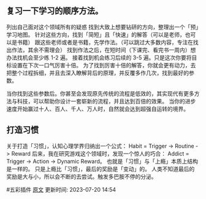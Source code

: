 

## 复习一下学习的顺序方法。
列出自己面对这个领域所有的疑惑
找到大致上想要钻研的方向，整理出一个「预」学习地图。
针对这些方向，找到「简短」且「快速」的解答（可以是老师，也可以是书籍）
跟这些老师或者是书籍，先学作法。（可以跳过大多数内容，专注在找出作法，其余不需理会）
找到作法之后，在短时间（下课完、看完书一周内）想办法找机会至少练 1-2 遍。
接着找到机会练习后续的 3-5 遍。只是这次你要将目标设置在下次一口气厉害十倍。
为了找到厉害十倍的解答，你就会更有动力，去把整个过程拆细，并且去深入瞭解背后的原理，并反覆多作几次，找到最好的参数。

当你找到这些参数后。你甚至会发现原先传统的流程是低效的，其实现代有更多方法与科技，可以帮助你设计一套崭新的流程，并且达到百倍的效果。
当你的进步速度开始赢过十人、百人、千人、万人时，自然就会达到超强自运转的境界。

## 打造习惯
关于打造「习惯」，认知心理学界归纳出一个公式：
Habit = Trigger -> Routine -> Reward
后来，我在研究游戏这个领域时，发现一个惊人的巧合：
Addict = Trigger -> Action -> Dynamic Reward。
也就是「习惯」与「上瘾」本质上结构是一样的。
只是上瘾比「习惯」，最后的奖励是「变动」的。
人类不知道最后的奖励是大与小，所以会不断的去尝试。触发多巴胺不停的分泌。



 #五彩插件 [原文](https://github.com/xdite/learn-hack/blob/master/06.md)
更新时间: 2023-07-20 14:54